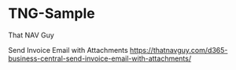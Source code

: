 # TNG-Sample
That NAV Guy

Send Invoice Email with Attachments
https://thatnavguy.com/d365-business-central-send-invoice-email-with-attachments/